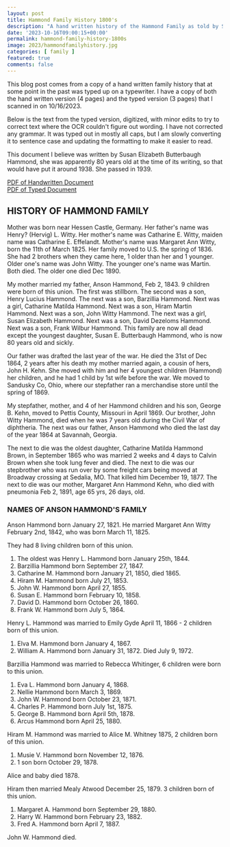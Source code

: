 ```yaml
---
layout: post
title: Hammond Family History 1800's
description: "A hand written history of the Hammond Family as told by Susan Elizabeth Butterbaught Hammond."
date: '2023-10-16T09:00:15+00:00'
permalink: hammond-family-history-1800s
image: 2023/hammondfamilyhistory.jpg
categories: [ family ]
featured: true
comments: false 
---
```

This blog post comes from a copy of a hand written family history that at some point in the past was typed up on a typewriter. I have a copy of both the hand written version (4 pages) and the typed version (3 pages) that I scanned in on 10/16/2023.

Below is the text from the typed version, digitized, with minor edits to try to correct text where the OCR couldn't figure out wording. I have not corrected any grammar. It was typed out in mostly all caps, but I am slowly converting it to sentence case and updating the formatting to make it easier to read.

This document I believe was written by Susan Elizabeth Butterbaugh Hammond, she was apparently 80 years old at the time of its writing, so that would have put it around 1938. She passed in 1939.

[PDF of Handwritten Document](/assets/documents/2023/HammondFamilyHandWrittenScan.pdf)  
[PDF of Typed Document](/assets/documents/2023/HammondFamilyPrintedScan2.pdf)

## HISTORY OF HAMMOND FAMILY

Mother was born near Hessen Castle, Germany. Her father's name was Henry? (Hervig) L. Witty. Her mother's name was Catharine E. Witty, maiden name was Catharine E. Effelandt. Mother's name was Margaret Ann Witty, born the 11th of March 1825. Her family moved to U.S. the spring of 1836. She had 2 brothers when they came here, 1 older than her and 1 younger. Older one's name was John Witty. The younger one's name was Martin. Both died. The older one died Dec 1890.

My mother married my father, Anson Hammond, Feb 2, 1843. 9 children were born of this union. The first was stillborn. The second was a son, Henry Lucius Hammond. The next was a son, Barzillia Hammond. Next was a girl, Catharine Matilda Hammond. Next was a son, Hiram Martin Hammond. Next was a son, John Witty Hammond. The next was a girl, Susan Elizabeth Hammond. Next was a son, David Dezeloms Hammond. Next was a son, Frank Wilbur Hammond. This family are now all dead except the youngest daughter, Susan E. Butterbaugh Hammond, who is now 80 years old and sickly.

Our father was drafted the last year of the war. He died the 31st of Dec 1864, 2 years after his death my mother married again, a cousin of hers, John H. Kehn. She moved with him and her 4 youngest children (Hammond) her children, and he had 1 child by 1st wife before the war. We moved to Sandusky Co, Ohio, where our stepfather ran a merchandise store until the spring of 1869. 

My stepfather, mother, and 4 of her Hammond children and his son, George B. Kehn, moved to Pettis County, Missouri in April 1869. Our brother, John Witty Hammond, died when he was 7 years old during the Civil War of diphtheria. The next was our father, Anson Hammond who died the last day of the year 1864 at Savannah, Georgia. 

The next to die was the oldest daughter, Catharine Matilda Hammond Brown, in September 1865 who was married 2 weeks and 4 days to Calvin Brown when she took lung fever and died. The next to die was our stepbrother who was run over by some freight cars being moved at Broadway crossing at Sedalia, MO. That killed him December 19, 1877. The next to die was our mother, Margaret Ann Hammond Kehn, who died with pneumonia Feb 2, 1891, age 65 yrs, 26 days, old.

### NAMES OF ANSON HAMMOND'S FAMILY

Anson Hammond born January 27, 1821. He married Margaret Ann Witty February 2nd, 1842, who was born March 11, 1825.

They had 8 living children born of this union.
1. The oldest was Henry L. Hammond born January 25th, 1844.
2. Barzillia Hammond born September 27, 1847.
3. Catharine M. Hammond born January 21, 1850, died 1865.
4. Hiram M. Hammond born July 21, 1853.
5. John W. Hammond born April 27, 1855.
6. Susan E. Hammond born February 10, 1858.
7. David D. Hammond born October 26, 1860.
8. Frank W. Hammond born July 5, 1864.

Henry L. Hammond was married to Emily Gyde April 11, 1866 - 2 children born of this union.
1. Elva M. Hammond born January 4, 1867.
2. William A. Hammond born January 31, 1872. Died July 9, 1972.

Barzillia Hammond was married to Rebecca Whitinger, 6 children were born to this union. 
1. Eva L. Hammond born January 4, 1868. 
2. Nellie Hammond born March 3, 1869.
3. John W. Hammond born October 23, 1871.
4. Charles P. Hammond born July 1st, 1875.
5. George B. Hammond born April 5th, 1878.
6. Arcus Hammond born April 25, 1880.

Hiram M. Hammond was married to Alice M. Whitney 1875, 2 children born of this union. 
1. Musie V. Hammond born November 12, 1876.
2. 1 son born October 29, 1878.

Alice and baby died 1878.

Hiram then married Mealy Atwood December 25, 1879. 3 children born of this union.
1. Margaret A. Hammond born September 29, 1880.
2. Harry W. Hammond born February 23, 1882.
3. Fred A. Hammond born April 7, 1887.

John W. Hammond died.
